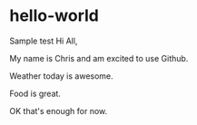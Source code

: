 # hello-world
Sample test
Hi All,

My name is Chris and am excited to use Github.

Weather today is awesome.

Food is great.

OK that's enough for now.

